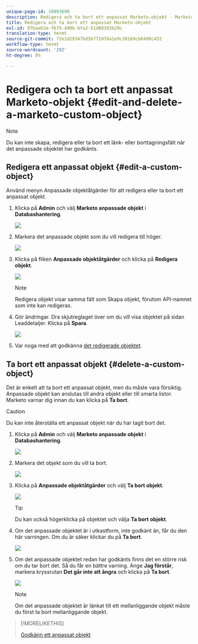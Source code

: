 ```yaml
---
unique-page-id: 10093690
description: Redigera och ta bort ett anpassat Marketo-objekt - Marketo Docs - produktdokumentation
title: Redigera och ta bort ett anpassat Marketo-objekt
exl-id: 97bae63e-f679-490b-bfa2-51d88355b29c
translation-type: tm+mt
source-git-commit: 72e1d29347bd5b77107da1e9c30169cb6490c432
workflow-type: tm+mt
source-wordcount: '292'
ht-degree: 0%

---
```


# Redigera och ta bort ett anpassat Marketo-objekt {#edit-and-delete-a-marketo-custom-object}

>[!NOTE]
>
>Du kan inte skapa, redigera eller ta bort ett länk- eller borttagningsfält när det anpassade objektet har godkänts.

## Redigera ett anpassat objekt {#edit-a-custom-object}

Använd menyn Anpassade objektåtgärder för att redigera eller ta bort ett anpassat objekt.

1. Klicka på **Admin** och välj **Marketo anpassade objekt** i **Databashantering**.

   ![](assets/image2016-1-18-13-3a31-3a51.png)

1. Markera det anpassade objekt som du vill redigera till höger.

   ![](assets/image2016-1-18-13-3a33-3a11.png)

1. Klicka på fliken **Anpassade objektåtgärder** och klicka på **Redigera objekt**.

   ![](assets/image2015-9-23-11-3a37-3a44.png)

   >[!NOTE]
   >
   >Redigera objekt visar samma fält som Skapa objekt, förutom API-namnet som inte kan redigeras.

1. Gör ändringar. Dra skjutreglaget över om du vill visa objektet på sidan Leaddetaljer. Klicka på **Spara**.

   ![](assets/image2015-9-15-16-3a48-3a39.png)

1. Var noga med att godkänna [det redigerade objektet](/help/marketo/product-docs/administration/marketo-custom-objects/approve-a-custom-object.md).

## Ta bort ett anpassat objekt {#delete-a-custom-object}

Det är enkelt att ta bort ett anpassat objekt, men du måste vara försiktig. Anpassade objekt kan anslutas till andra objekt eller till smarta listor. Marketo varnar dig innan du kan klicka på **Ta bort**.

>[!CAUTION]
>
>Du kan inte återställa ett anpassat objekt när du har tagit bort det.

1. Klicka på **Admin** och välj **Marketo anpassade objekt** i **Databashantering**.

   ![](assets/image2016-1-18-13-3a36-3a0.png)

1. Markera det objekt som du vill ta bort.

   ![](assets/image2015-9-23-16-3a29-3a5.png)

1. Klicka på **Anpassade objektåtgärder** och välj **Ta bort objekt**.

   ![](assets/image2015-9-23-11-3a39-3a5.png)

   >[!TIP]
   >
   >Du kan också högerklicka på objektet och välja **Ta bort objekt**.

1. Om det anpassade objektet är i utkastform, inte godkänt än, får du den här varningen. Om du är säker klickar du på **Ta bort**.

   ![](assets/image2015-9-23-16-3a31-3a2.png)

1. Om det anpassade objektet redan har godkänts finns det en större risk om du tar bort det. Så du får en bättre varning. Ange **Jag förstår**, markera kryssrutan **Det går inte att ångra** och klicka på **Ta bort**.

   ![](assets/image2016-1-15-9-3a49-3a38.png)

   >[!NOTE]
   >
   >Om det anpassade objektet är länkat till ett mellanliggande objekt måste du först ta bort mellanliggande objekt.

>[!MORELIKETHIS]
>
>[Godkänn ett anpassat objekt](/help/marketo/product-docs/administration/marketo-custom-objects/approve-a-custom-object.md)
